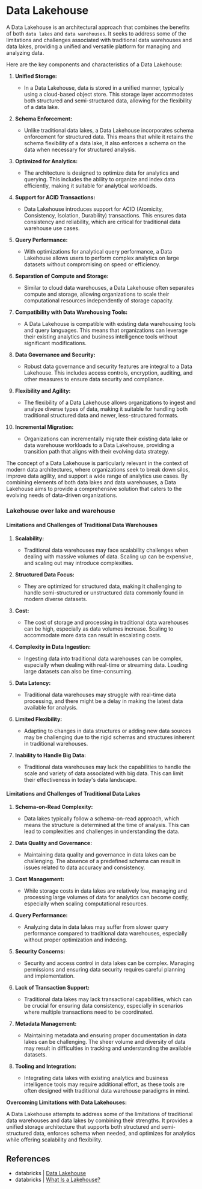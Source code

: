 # Data Lakehouse

A Data Lakehouse is an architectural approach that combines the benefits of both `data lakes` and `data warehouses`. It seeks to address some of the limitations and challenges associated with traditional data warehouses and data lakes, providing a unified and versatile platform for managing and analyzing data.

Here are the key components and characteristics of a Data Lakehouse:

1. **Unified Storage:**
   - In a Data Lakehouse, data is stored in a unified manner, typically using a cloud-based object store. This storage layer accommodates both structured and semi-structured data, allowing for the flexibility of a data lake.

2. **Schema Enforcement:**
   - Unlike traditional data lakes, a Data Lakehouse incorporates schema enforcement for structured data. This means that while it retains the schema flexibility of a data lake, it also enforces a schema on the data when necessary for structured analysis.

3. **Optimized for Analytics:**
   - The architecture is designed to optimize data for analytics and querying. This includes the ability to organize and index data efficiently, making it suitable for analytical workloads.

4. **Support for ACID Transactions:**
   - Data Lakehouse introduces support for ACID (Atomicity, Consistency, Isolation, Durability) transactions. This ensures data consistency and reliability, which are critical for traditional data warehouse use cases.

5. **Query Performance:**
   - With optimizations for analytical query performance, a Data Lakehouse allows users to perform complex analytics on large datasets without compromising on speed or efficiency.

6. **Separation of Compute and Storage:**
   - Similar to cloud data warehouses, a Data Lakehouse often separates compute and storage, allowing organizations to scale their computational resources independently of storage capacity.

7. **Compatibility with Data Warehousing Tools:**
   - A Data Lakehouse is compatible with existing data warehousing tools and query languages. This means that organizations can leverage their existing analytics and business intelligence tools without significant modifications.

8. **Data Governance and Security:**
   - Robust data governance and security features are integral to a Data Lakehouse. This includes access controls, encryption, auditing, and other measures to ensure data security and compliance.

9. **Flexibility and Agility:**
   - The flexibility of a Data Lakehouse allows organizations to ingest and analyze diverse types of data, making it suitable for handling both traditional structured data and newer, less-structured formats.

10. **Incremental Migration:**
    - Organizations can incrementally migrate their existing data lake or data warehouse workloads to a Data Lakehouse, providing a transition path that aligns with their evolving data strategy.

The concept of a Data Lakehouse is particularly relevant in the context of modern data architectures, where organizations seek to break down silos, improve data agility, and support a wide range of analytics use cases. By combining elements of both data lakes and data warehouses, a Data Lakehouse aims to provide a comprehensive solution that caters to the evolving needs of data-driven organizations.

### Lakehouse over lake and warehouse

#### Limitations and Challenges of Traditional Data Warehouses

1. **Scalability:**
   - Traditional data warehouses may face scalability challenges when dealing with massive volumes of data. Scaling up can be expensive, and scaling out may introduce complexities.

2. **Structured Data Focus:**
   - They are optimized for structured data, making it challenging to handle semi-structured or unstructured data commonly found in modern diverse datasets.

3. **Cost:**
   - The cost of storage and processing in traditional data warehouses can be high, especially as data volumes increase. Scaling to accommodate more data can result in escalating costs.

4. **Complexity in Data Ingestion:**
   - Ingesting data into traditional data warehouses can be complex, especially when dealing with real-time or streaming data. Loading large datasets can also be time-consuming.

5. **Data Latency:**
   - Traditional data warehouses may struggle with real-time data processing, and there might be a delay in making the latest data available for analysis.

6. **Limited Flexibility:**
   - Adapting to changes in data structures or adding new data sources may be challenging due to the rigid schemas and structures inherent in traditional warehouses.

7. **Inability to Handle Big Data:**
   - Traditional data warehouses may lack the capabilities to handle the scale and variety of data associated with big data. This can limit their effectiveness in today's data landscape.

#### Limitations and Challenges of Traditional Data Lakes

1. **Schema-on-Read Complexity:**
   - Data lakes typically follow a schema-on-read approach, which means the structure is determined at the time of analysis. This can lead to complexities and challenges in understanding the data.

2. **Data Quality and Governance:**
   - Maintaining data quality and governance in data lakes can be challenging. The absence of a predefined schema can result in issues related to data accuracy and consistency.

3. **Cost Management:**
   - While storage costs in data lakes are relatively low, managing and processing large volumes of data for analytics can become costly, especially when scaling computational resources.

4. **Query Performance:**
   - Analyzing data in data lakes may suffer from slower query performance compared to traditional data warehouses, especially without proper optimization and indexing.

5. **Security Concerns:**
   - Security and access control in data lakes can be complex. Managing permissions and ensuring data security requires careful planning and implementation.

6. **Lack of Transaction Support:**
   - Traditional data lakes may lack transactional capabilities, which can be crucial for ensuring data consistency, especially in scenarios where multiple transactions need to be coordinated.

7. **Metadata Management:**
   - Maintaining metadata and ensuring proper documentation in data lakes can be challenging. The sheer volume and diversity of data may result in difficulties in tracking and understanding the available datasets.

8. **Tooling and Integration:**
   - Integrating data lakes with existing analytics and business intelligence tools may require additional effort, as these tools are often designed with traditional data warehouse paradigms in mind.

**Overcoming Limitations with Data Lakehouses:**

A Data Lakehouse attempts to address some of the limitations of traditional data warehouses and data lakes by combining their strengths. It provides a unified storage architecture that supports both structured and semi-structured data, enforces schema when needed, and optimizes for analytics while offering scalability and flexibility.

## References

* databricks | [Data Lakehouse](https://www.databricks.com/glossary/data-lakehouse)
* databricks | [What Is a Lakehouse?](https://www.databricks.com/blog/2020/01/30/what-is-a-data-lakehouse.html)
